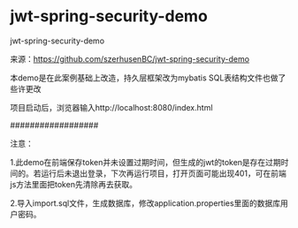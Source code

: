 # jwt-spring-security-demo
jwt-spring-security-demo

来源：https://github.com/szerhusenBC/jwt-spring-security-demo

本demo是在此案例基础上改造，持久层框架改为mybatis
SQL表结构文件也做了些许更改

项目启动后，浏览器输入http://localhost:8080/index.html

##################

注意：

1.此demo在前端保存token并未设置过期时间，但生成的jwt的token是存在过期时间的。若运行后未退出登录，下次再运行项目，打开页面可能出现401，可在前端js方法里面把token先清除再去获取。

2.导入import.sql文件，生成数据库，修改application.properties里面的数据库用户密码。
